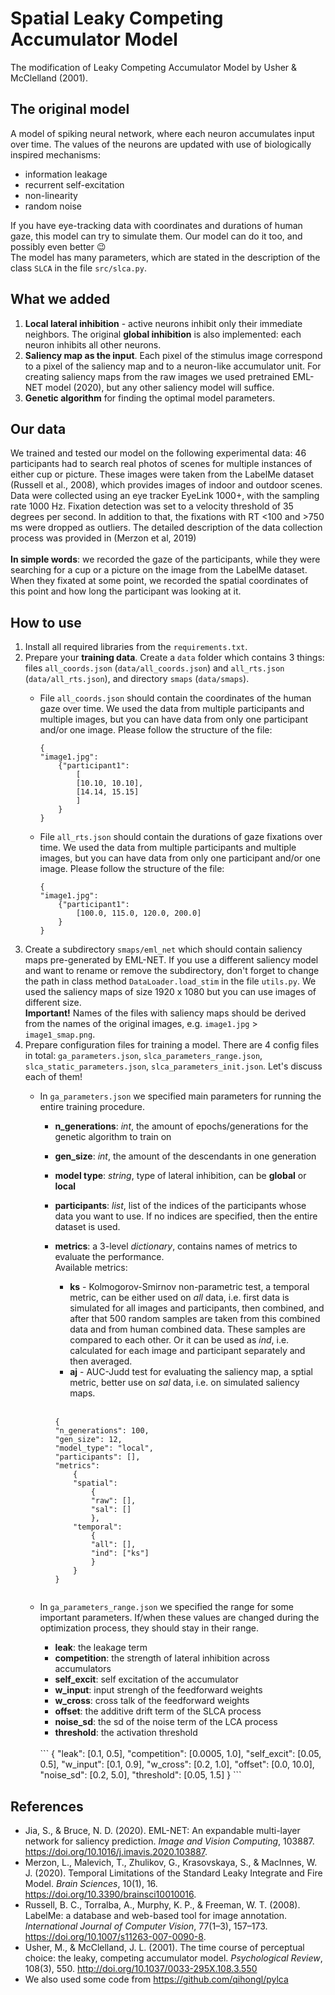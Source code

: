 # Spatial Leaky Competing Accumulator Model
The modification of Leaky Competing Accumulator Model by Usher & McClelland (2001). 

## The original model
A model of spiking neural network, where each neuron accumulates input over time. The values of the neurons are updated with use of biologically inspired mechanisms:
- information leakage
- recurrent self-excitation
- non-linearity
- random noise

If you have eye-tracking data with coordinates and durations of human gaze, this model can try to simulate them. Our model can do it too, and possibly even better 😉\
The model has many parameters, which are stated in the description of the class `SLCA` in the file `src/slca.py`.

## What we added
1) **Local lateral inhibition** - active neurons inhibit only their immediate neighbors. The original **global inhibition** is also implemented: each neuron inhibits all other neurons.
2) **Saliency map as the input**. Each pixel of the stimulus image correspond to a pixel of the saliency map and to a neuron-like accumulator unit. For creating saliency maps from the raw images we used pretrained EML-NET model (2020), but any other saliency model will suffice.
3) **Genetic algorithm** for finding the optimal model parameters.

## Our data
We trained and tested our model on the following experimental data: 46 participants had to search real photos of scenes for multiple instances of either cup or picture. These images were taken from the LabelMe dataset (Russell et al., 2008), which provides images of indoor and outdoor scenes. Data were collected using an eye tracker EyeLink 1000+, with the sampling rate  1000 Hz. Fixation detection was set to a velocity threshold of 35 degrees per second. In addition to that, the fixations with RT <100 and >750 ms were dropped as outliers. The detailed description of the data collection process was provided in (Merzon et al, 2019)\
<br>
**In simple words**: we recorded the gaze of the participants, while they were searching for a cup or a picture on the image from the LabelMe dataset. When they fixated at some point, we recorded the spatial coordinates of this point and how long the participant was looking at it.
<br>

## How to use
1) Install all required libraries from the `requirements.txt`.
2) Prepare your **training data**. Create a `data` folder which contains 3 things: files `all_coords.json` (`data/all_coords.json`) and `all_rts.json` (`data/all_rts.json`), and directory `smaps` (`data/smaps`). 
    * File `all_coords.json` should contain the coordinates of the human gaze over time. We used the data from multiple participants and multiple images, but you can have data from only one participant and/or one image. Please follow the structure of the file:

        ```
        {
        "image1.jpg": 
            {"participant1": 
                [
                [10.10, 10.10], 
                [14.14, 15.15]
                ]
            }
        }
        ```
    * File `all_rts.json` should contain the durations of gaze fixations over time. We used the data from multiple participants and multiple images, but you can have data from only one participant and/or one image. Please follow the structure of the file:

        ```
        {
        "image1.jpg": 
            {"participant1": 
                [100.0, 115.0, 120.0, 200.0]
            }
        }
        ```
4) Create a subdirectory `smaps/eml_net` which should contain saliency maps pre-generated by EML-NET. If you use a different saliency model and want to rename or remove the subdirectory, don't forget to change the path in class method `DataLoader.load_stim` in the file `utils.py`. We used the saliency maps of size 1920 x 1080 but you can use images of different size.\
**Important!** Names of the files with saliency maps should be derived from the names of the original images, e.g. `image1.jpg` > `image1_smap.png`.
5) Prepare configuration files for training a model. There are 4 config files in total: `ga_parameters.json`, `slca_parameters_range.json`, `slca_static_parameters.json`,  `slca_parameters_init.json`. Let's discuss each of them! 
    * In `ga_parameters.json` we specified main parameters for running the entire training procedure. 
        
        - **n_generations**: *int*, the amount of epochs/generations for the genetic algorithm to train on
        - **gen_size**: *int*, the amount of the descendants in one generation
        - **model type**: *string*, type of lateral inhibition, can be **global** or **local**
        - **participants**: *list*, list of the indices of the participants whose data you want to use. If no indices are specified, then the entire dataset is used.
        - **metrics**: a 3-level *dictionary*, contains names of metrics to evaluate the performance.\
            Available metrics: 
            + **ks** - Kolmogorov-Smirnov non-parametric test, a temporal metric, can be either used on *all* data, i.e. first data is simulated for all images and participants, then combined, and after that 500 random samples are taken from this combined data and from human combined data. These samples are compared to each other. Or it can be used as *ind*, i.e. calculated for each image and participant separately and then averaged.
            + **aj** - AUC-Judd test for evaluating the saliency map, a sptial metric, better use on *sal* data, i.e. on simulated saliency maps.
            <br>
            
            ```
            {
            "n_generations": 100,
            "gen_size": 12,
            "model_type": "local",
            "participants": [],
            "metrics": 
                {
                "spatial":
                    {
                    "raw": [],
                    "sal": []
                    },
                "temporal":
                    {
                    "all": [],
                    "ind": ["ks"]
                    }
                }
            }
        ```
    * In `ga_parameters_range.json` we specified the range for some important parameters. If/when these values are changed during the optimization process, they should stay in their range.
        
        - **leak**: the leakage term
        - **competition**: the strength of lateral inhibition across accumulators
        - **self_excit**: self excitation of the accumulator
        - **w_input**: input strengh of the feedforward weights
        - **w_cross**: cross talk of the feedforward weights
        - **offset**: the additive drift term of the SLCA process
        - **noise_sd**: the sd of the noise term of the LCA process
        - **threshold**: the activation threshold
         <br>    
         ```
         {
         "leak": [0.1, 0.5],
         "competition": [0.0005, 1.0],
         "self_excit": [0.05, 0.5],
         "w_input": [0.1, 0.9],
         "w_cross": [0.2, 1.0],
         "offset": [0.0, 10.0],
         "noise_sd": [0.2, 5.0],
         "threshold": [0.05, 1.5]
         }
         ```
        
## References
* Jia, S., & Bruce, N. D. (2020). EML-NET: An expandable multi-layer network for saliency prediction. *Image and Vision Computing*, 103887. https://doi.org/10.1016/j.imavis.2020.103887.
* Merzon, L., Malevich, T., Zhulikov, G., Krasovskaya, S., & MacInnes, W. J. (2020). Temporal Limitations of the Standard Leaky Integrate and Fire Model. *Brain Sciences*, 10(1), 16.	 https://doi.org/10.3390/brainsci10010016.
* Russell, B. C., Torralba, A., Murphy, K. P., & Freeman, W. T. (2008). LabelMe: a database and web-based tool for image annotation. *International Journal of Computer Vision*, 77(1–3), 157–173. https://doi.org/10.1007/s11263-007-0090-8.
* Usher, M., & McClelland, J. L. (2001). The time course of perceptual choice: the leaky, competing accumulator model. *Psychological Review*, 108(3), 550. http://doi.org/10.1037/0033-295X.108.3.550
* We also used some code from https://github.com/qihongl/pylca
